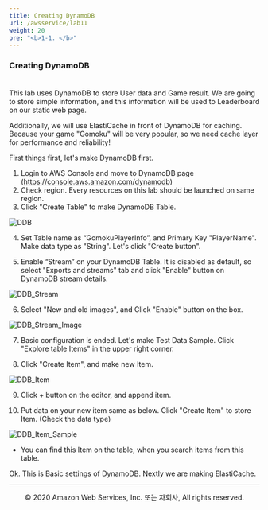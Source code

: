 ```yaml
---
title: Creating DynamoDB
url: /awsservice/lab11
weight: 20
pre: "<b>1-1. </b>"
---
```


### Creating DynamoDB <br/><br/>

This lab uses DynamoDB to store User data and Game result. We are going to store simple information, and this information will be used to Leaderboard on our static web page.

Additionally, we will use ElastiCache in front of DynamoDB for caching. Because your game "Gomoku" will be very popular, so we need cache layer for performance and reliability!

First things first, let's make DynamoDB first.

1. Login to AWS Console and move to DynamoDB page (https://console.aws.amazon.com/dynamodb)
2. Check region. Every resources on this lab should be launched on same region.
3. Click "Create Table" to make DynamoDB Table.

![DDB](../../images/awsservice/lab11/DDB_Create[en].png)

4. Set Table name as “GomokuPlayerInfo”, and Primary Key "PlayerName". Make data type as "String". Let's click "Create button".

5. Enable “Stream” on your DynamoDB Table. It is disabled as default, so select "Exports and streams" tab and click "Enable" button on DynamoDB stream details.


![DDB_Stream](../../images/awsservice/lab11/DDB_Stream[en].png)

6. Select "New and old images", and Click "Enable" button on the box.

![DDB_Stream_Image](../../images/awsservice/lab11/DDB_Stream_Image[en].png)

7. Basic configuration is ended. Let's make Test Data Sample. Click "Explore table Items" in the upper right corner.

8. Click "Create Item", and make new Item.

![DDB_Item](../../images/awsservice/lab11/DDB_Item[en].png)

9. Click + button on the editor, and append item.

10. Put data on your new item same as below. Click "Create Item" to store Item. (Check the data type)

![DDB_Item_Sample](../../images/awsservice/lab11/DDB_Item_Sample.png)

* You can find this Item on the table, when you search items from this table.

Ok. This is Basic settings of DynamoDB. Nextly we are making ElastiCache.

---
<p align="center">
© 2020 Amazon Web Services, Inc. 또는 자회사, All rights reserved.
</p>
